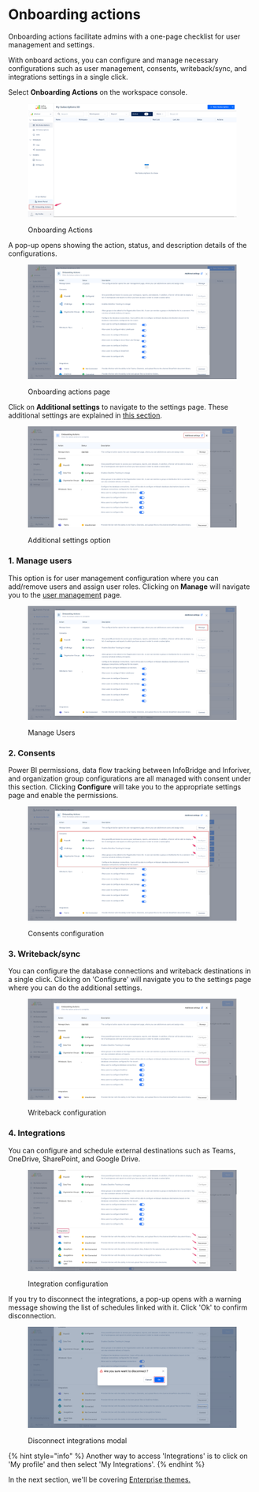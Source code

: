 # Onboarding actions

Onboarding actions facilitate admins with a one-page checklist for user management and settings.&#x20;

With onboard actions, you can configure and manage necessary configurations such as user management, consents, writeback/sync, and integrations settings in a single click.

Select **Onboarding Actions** on the workspace console.

<figure><img src="../.gitbook/assets/image (935).png" alt=""><figcaption><p>Onboarding Actions</p></figcaption></figure>

A pop-up opens showing the action, status, and description details of the configurations.

<figure><img src="../.gitbook/assets/image (936).png" alt=""><figcaption><p>Onboarding actions page</p></figcaption></figure>

Click on **Additional settings** to navigate to the settings page. These additional settings are explained in [this section](settings/).

<figure><img src="../.gitbook/assets/additional-settings.png" alt=""><figcaption><p>Additional settings option</p></figcaption></figure>

### 1. Manage users&#x20;

This option is for user management configuration where you can add/remove users and assign user roles. Clicking on **Manage** will navigate you to the [user management](user-management.md) page.

<figure><img src="../.gitbook/assets/image (937).png" alt=""><figcaption><p>Manage Users</p></figcaption></figure>

### 2. Consents

Power BI permissions, data flow tracking between InfoBridge and Inforiver, and organization group configurations are all managed with consent under this section. Clicking **Configure** will take you to the appropriate settings page and enable the permissions.

<figure><img src="../.gitbook/assets/image (1) (1) (1) (1) (1) (1) (1) (1) (1) (1) (1) (1) (1) (1) (1) (1) (1) (1) (1) (1) (1) (1) (1) (1) (1) (1) (1) (1) (1) (1) (1) (1) (1) (1) (1) (1) (1) (1) (1) (1) (1) (1) (1) (1) (1) (1).png" alt=""><figcaption><p>Consents configuration</p></figcaption></figure>

### 3. Writeback/sync

You can configure the database connections and writeback destinations in a single click. Clicking on 'Configure' will navigate you to the settings page where you can do the additional settings.

<figure><img src="../.gitbook/assets/writeback-config.png" alt=""><figcaption><p>Writeback configuration</p></figcaption></figure>

### 4. Integrations

You can configure and schedule external destinations such as Teams, OneDrive, SharePoint, and Google Drive.&#x20;

<figure><img src="../.gitbook/assets/integrations-config.png" alt=""><figcaption><p>Integration configuration</p></figcaption></figure>

If you try to disconnect the integrations,  a pop-up opens with a warning message showing the list of schedules linked with it. Click 'Ok' to confirm disconnection.

<figure><img src="../.gitbook/assets/disconnect-confirmation.png" alt=""><figcaption><p>Disconnect integrations modal</p></figcaption></figure>

{% hint style="info" %}
Another way to access 'Integrations' is to click on 'My profile' and then select 'My Integrations'.
{% endhint %}

In the next section, we'll be covering [Enterprise themes.](../advanced-topics/enterprise-themes.md)
